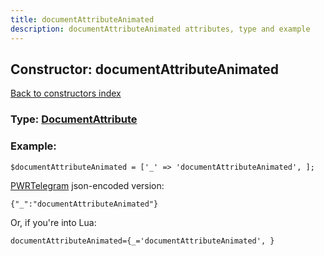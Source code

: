 ```yaml
---
title: documentAttributeAnimated
description: documentAttributeAnimated attributes, type and example
---
```

## Constructor: documentAttributeAnimated  
[Back to constructors index](index.md)






### Type: [DocumentAttribute](../types/DocumentAttribute.md)


### Example:

```
$documentAttributeAnimated = ['_' => 'documentAttributeAnimated', ];
```  

[PWRTelegram](https://pwrtelegram.xyz) json-encoded version:

```
{"_":"documentAttributeAnimated"}
```


Or, if you're into Lua:  


```
documentAttributeAnimated={_='documentAttributeAnimated', }

```


